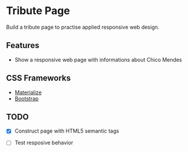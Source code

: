 # Tribute Page

Build a tribute page to practise applied responsive web design.

## Features

- Show a responsive web page with informations about Chico Mendes

## CSS Frameworks

- [Materialize](http://materializecss.com/)
- [Bootstrap](http://getbootstrap.com/)

## TODO

- [X] Construct page with HTML5 semantic tags
- [ ] Test resposive behavior

